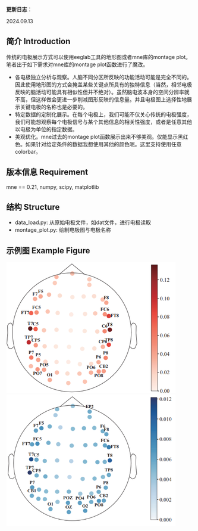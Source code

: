 **更新日志**：

2024.09.13 

## 简介 Introduction

传统的电极展示方式可以使用eeglab工具的地形图或者mne库的montage plot。笔者出于如下需求对mne库的montage plot函数进行了魔改。

- 各电极独立分析与观察。人脑不同分区所反映的功能活动可能是完全不同的。因此使用地形图的方式会掩盖某些关键点所具有的独特信息（当然，相邻电极反映的脑活动可能具有相似性但并不绝对）。虽然脑电波本身的空间分辨率就不高，但这样做会更进一步削减图形反映的信息量。并且电极图上选择性地展示关键电极的名称也是必要的。
- 特定数据的定制化展示。在每个电极上，我们可能不仅关心传统的电极强度，我们可能想观察每个电极信号与某个其他信息的相关性强度，或者是任意其他以电极为单位的指定数据。
- 美观优化。mne过去的montage plot函数展示出来不够美观。仅能显示黑红色。如果针对给定条件的数据我想使用其他的颜色呢。这里支持使用任意colorbar。

## 版本信息 Requirement

mne == 0.21, numpy,  scipy, matplotlib

## 结构 Structure

- data_load.py:  从原始电极文件，如dat文件，进行电极读取
- montage_plot.py: 绘制电极图与电极名称

## 示例图 Example Figure

  <img src="image-1.png" alt="电极地形图1" width="456" height="353"/>

<img src="image-2.png" alt="电极地形图2" width="456" height="353"/>







